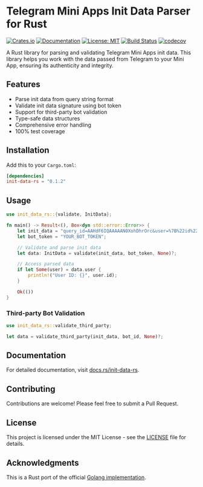 # Telegram Mini Apps Init Data Parser for Rust

[![Crates.io](https://img.shields.io/crates/v/init-data-rs.svg)](https://crates.io/crates/init-data-rs)
[![Documentation](https://docs.rs/init-data-rs/badge.svg)](https://docs.rs/init-data-rs)
[![License: MIT](https://img.shields.io/badge/License-MIT-yellow.svg)](https://opensource.org/licenses/MIT)
[![Build Status](https://github.com/escwxyz/init-data-rs/workflows/Tests/badge.svg)](https://github.com/escwxyz/init-data-rs/actions)
[![codecov](https://codecov.io/gh/escwxyz/init-data-rs/branch/main/graph/badge.svg)](https://codecov.io/gh/escwxyz/init-data-rs)

A Rust library for parsing and validating Telegram Mini Apps init data. This library helps you work with the data passed from Telegram to your Mini App, ensuring its authenticity and integrity.

## Features

- Parse init data from query string format
- Validate init data signature using bot token
- Support for third-party bot validation
- Type-safe data structures
- Comprehensive error handling
- 100% test coverage

## Installation

Add this to your `Cargo.toml`:

```toml
[dependencies]
init-data-rs = "0.1.2"
```

## Usage

```rust
use init_data_rs::{validate, InitData};

fn main() -> Result<(), Box<dyn std::error::Error>> {
    let init_data = "query_id=AAHdF6IQAAAAAN0XohDhrOrc&user=%7B%22id%22%3A279058397%7D&auth_date=1662771648&hash=...";
    let bot_token = "YOUR_BOT_TOKEN";

    // Validate and parse init data
    let data: InitData = validate(init_data, bot_token, None)?;

    // Access parsed data
    if let Some(user) = data.user {
        println!("User ID: {}", user.id);
    }

    Ok(())
}
```

### Third-party Bot Validation

```rust
use init_data_rs::validate_third_party;

let data = validate_third_party(init_data, bot_id, None)?;
```

## Documentation

For detailed documentation, visit [docs.rs/init-data-rs](https://docs.rs/init-data-rs).

## Contributing

Contributions are welcome! Please feel free to submit a Pull Request.

## License

This project is licensed under the MIT License - see the [LICENSE](LICENSE) file for details.

## Acknowledgments

This is a Rust port of the official [Golang implementation](https://github.com/Telegram-Mini-Apps/init-data-golang).
